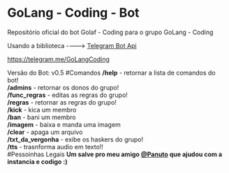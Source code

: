 # GoLang - Coding - Bot
Repositório oficial do bot Golaf - Coding para o grupo GoLang - Coding<p>
Usando a biblioteca ----> <a href="https://github.com/go-telegram-bot-api/telegram-bot-api">Telegram Bot Api</a><p>
https://telegram.me/GoLangCoding<p>
Versão do Bot: v0.5 
#Comandos
<b>/help</b> - retornar a lista de comandos do bot!<br>
<b>/admins</b> - retornar os donos do grupo!<br>
<b>/func_regras</b> - editas as regras do grupo!<br>
<b>/regras</b> - retornar as regras do grupo!<br>
<b>/kick</b> - kica um membro<br>
<b>/ban</b> - bani um membro<br>
<b>/imagem</b> - baixa e manda uma imagem<br>
<b>/clear</b> - apaga um arquivo<br>
<b>/txt_da_vergonha</b> - exibe os haskers do grupo!<br>
<b>/tts</b> - trasnforma audio em texto!!<br>
#Pessoinhas Legais
<b>Um salve pro meu amigo <a href="https://github.com/nubunto">@Panuto</a> que ajudou com a instancia e codigo :) </b><br>